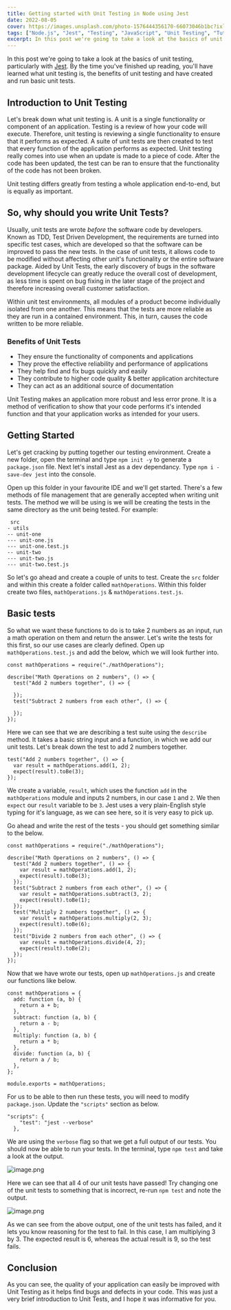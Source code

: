 ```yaml
---
title: Getting started with Unit Testing in Node using Jest
date: 2022-08-05
cover: https://images.unsplash.com/photo-1576444356170-66073046b1bc?ixlib=rb-4.0.3&ixid=MnwxMjA3fDB8MHxwaG90by1wYWdlfHx8fGVufDB8fHx8&auto=format&fit=crop&w=1470&q=80
tags: ["Node.js", "Jest", "Testing", "JavaScript", "Unit Testing", "Tutorial", "Development", "Best Practices"]
excerpt: In this post we're going to take a look at the basics of unit testing, particularly with Jest.
---
```


In this post we're going to take a look at the basics of unit testing, particularly with [Jest](https://jestjs.io/). By the time you've finished up reading, you'll have learned what unit testing is, the benefits of unit testing and have created and run basic unit tests.

## Introduction to Unit Testing

Let's break down what unit testing is. A unit is a single functionality or component of an application. Testing is a review of how your code will execute. Therefore, unit testing is reviewing a single functionality to ensure that it performs as expected. A suite of unit tests are then created to test that every function of the application performs as expected. Unit testing really comes into use when an update is made to a piece of code. After the code has been updated, the test can be ran to ensure that the functionality of the code has not been broken.

Unit testing differs greatly from testing a whole application end-to-end, but is equally as important.

## So, why should you write Unit Tests?

Usually, unit tests are wrote *before* the software code by developers. Known as TDD, Test Driven Development, the requirements are turned into specific test cases, which are developed so that the software can be improved to pass the new tests. In the case of unit tests, it allows code to be modified without affecting other unit's functionality or the entire software package. Aided by Unit Tests, the early discovery of bugs in the software development lifecycle can greatly reduce the overall cost of development, as less time is spent on bug fixing in the later stage of the project and therefore increasing overall customer satisfaction.

Within unit test environments, all modules of a product become individually isolated from one another. This means that the tests are more reliable as they are run in a contained environment. This, in turn, causes the code written to be more reliable.

### Benefits of Unit Tests

- They ensure the functionality of components and applications
- They prove the effective reliability and performance of applications
- They help find and fix bugs quickly and easily
- They contribute to higher code quality & better application architecture
- They can act as an additional source of documentation

Unit Testing makes an application more robust and less error prone. It is a method of verification to show that your code performs it's intended function and that your application works as intended for your users. 

## Getting Started

Let's get cracking by putting together our testing environment. Create a new folder, open the terminal and type `npm init -y` to generate a `package.json` file. Next let's install Jest as a dev dependancy. Type `npm i -save-dev jest` into the console. 

Open up this folder in your favourite IDE and we'll get started. There's a few methods of file management that are generally accepted when writing unit tests. The method we will be using is we will be creating the tests in the same directory as the unit being tested. For example:

```
 src
- utils
-- unit-one
--- unit-one.js
--- unit-one.test.js
-- unit-two
--- unit-two.js
--- unit-two.test.js
```

So let's go ahead and create a couple of units to test. Create the `src` folder and within this create a folder called `mathOperations`. Within this folder create two files, `mathOperations.js` & `mathOperations.test.js`.

## Basic tests

So what we want these functions to do is to take 2 numbers as an input, run a math operation on them and return the answer. Let's write the tests for this first, so our use cases are clearly defined. Open up `mathOperations.test.js` and add the below, which we will look further into.

```
const mathOperations = require("./mathOperations");

describe("Math Operations on 2 numbers", () => {
  test("Add 2 numbers together", () => {
    
  });
  test("Subtract 2 numbers from each other", () => {

  });
});
```

Here we can see that we are describing a test suite using the `describe` method. It takes a basic string input and a function, in which we add our unit tests. Let's break down the test to add 2 numbers together.

```
test("Add 2 numbers together", () => {
  var result = mathOperations.add(1, 2);
  expect(result).toBe(3);
});
```

We create a variable, `result`, which uses the function `add` in the `mathOperations` module and inputs 2 numbers, in our case `1` and `2`. We then `expect` our `result` variable to be `3`. Jest uses a very plain-English style typing for it's language, as we can see here, so it is very easy to pick up.

Go ahead and write the rest of the tests - you should get something similar to the below.

```
const mathOperations = require("./mathOperations");

describe("Math Operations on 2 numbers", () => {
  test("Add 2 numbers together", () => {
    var result = mathOperations.add(1, 2);
    expect(result).toBe(3);
  });
  test("Subtract 2 numbers from each other", () => {
    var result = mathOperations.subtract(3, 2);
    expect(result).toBe(1);
  });
  test("Multiply 2 numbers together", () => {
    var result = mathOperations.multiply(2, 3);
    expect(result).toBe(6);
  });
  test("Divide 2 numbers from each other", () => {
    var result = mathOperations.divide(4, 2);
    expect(result).toBe(2);
  });
});
```

Now that we have wrote our tests, open up `mathOperations.js` and create our functions like below.

```
const mathOperations = {
  add: function (a, b) {
    return a + b;
  },
  subtract: function (a, b) {
    return a - b;
  },
  multiply: function (a, b) {
    return a * b;
  },
  divide: function (a, b) {
    return a / b;
  },
};

module.exports = mathOperations;
```

For us to be able to then run these tests, you will need to modify `package.json`. Update the `"scripts"` section as below.

```
"scripts": {
    "test": "jest --verbose"
  },
```

We are using the `verbose` flag so that we get a full output of our tests. You should now be able to run your tests. In the terminal, type `npm test` and take a look at the output.

![image.png](https://cdn.hashnode.com/res/hashnode/image/upload/v1659713394090/91LVsB2J9.png)

Here we can see that all 4 of our unit tests have passed! Try changing one of the unit tests to something that is incorrect, re-run `npm test` and note the output.

![image.png](https://cdn.hashnode.com/res/hashnode/image/upload/v1659713516440/TUM9uhJbA.png)

As we can see from the above output, one of the unit tests has failed, and it lets you know reasoning for the test to fail. In this case, I am multiplying 3 by 3. The expected result is 6, whereas the actual result is 9, so the test fails.

## Conclusion

As you can see, the quality of your application can easily be improved with Unit Testing as it helps find bugs and defects in your code. This was just a very brief introduction to Unit Tests, and I hope it was informative for you.
